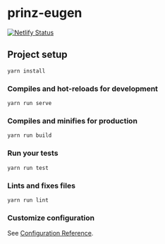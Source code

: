 # prinz-eugen

[![Netlify Status](https://api.netlify.com/api/v1/badges/7c812cc0-f64a-4773-8475-e7b4e5673fd5/deploy-status)](https://app.netlify.com/sites/eloquent-hugle-a260c6/deploys)

## Project setup
```
yarn install
```

### Compiles and hot-reloads for development
```
yarn run serve
```

### Compiles and minifies for production
```
yarn run build
```

### Run your tests
```
yarn run test
```

### Lints and fixes files
```
yarn run lint
```

### Customize configuration
See [Configuration Reference](https://cli.vuejs.org/config/).

